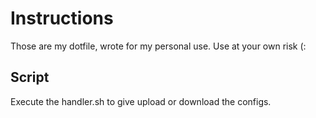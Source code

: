 # Instructions
Those are my dotfile, wrote for my personal use. Use at your own risk (:

## Script
Execute the handler.sh to give upload or download the configs.

